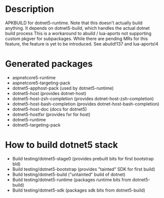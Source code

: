 # Description
APKBUILD for dotnet5-runtime. Note that this doesn't actually build anything.
It depends on dotnet5-build, which handles the actual dotnet build process
This is a workaround to abuild / lua-aports not supporting custom pkgver
for subpackages. While there are pending MRs for this feature, the feature
is yet to be introduced. See abuild!137 and lua-aports!4

# Generated packages
* aspnetcore5-runtime
* aspnetcore5-targeting-pack
* dotnet5-apphost-pack (used by dotnet5-runtime)
* dotnet5-host (provides dotnet-host)
* dotnet5-host-zsh-completion (provides dotnet-host-zsh-completion)
* dotnet5-host-bash-completion (provides dotnet-host-bash-completion)
* dotnet5-host-doc (docs for dotnet5)
* dotnet5-hostfxr (provides fxr for host)
* dotnet5-runtime
* dotnet5-targeting-pack
 
# How to build dotnet5 stack
* Build testing/dotnet5-stage0 (provides prebuilt bits for first bootstrap bld)
* Build testing/dotnet5-bootstrap (provides "tainted" SDK for first build)
* Build testing/dotnet5-build ("untainted" build of dotnet)
* Build testing/dotnet5-runtime (packages runtime bits from dotnet5-build)
* Build testing/dotnet5-sdk (packages sdk bits from dotnet5-build)

